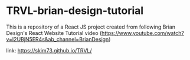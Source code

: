 # TRVL-brian-design-tutorial
This is a repository of a React JS project created from following Brian Design's React Website Tutorial video (https://www.youtube.com/watch?v=I2UBjN5ER4s&ab_channel=BrianDesign)

link: https://skim73.github.io/TRVL/
